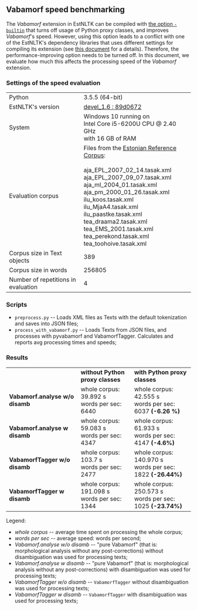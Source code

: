 ## Vabamorf speed benchmarking

The _Vabamorf_ extension in EstNLTK can be compiled with [the option `-builtin`](http://www.swig.org/Doc3.0/Python.html#Python_nn28) that turns off usage of Python proxy classes, and improves _Vabamorf_'s speed. 
However, using this option leads to a conflict with one of the EstNLTK's dependency libraries that uses different settings for compiling its extension (see [this document](https://github.com/estnltk/estnltk/blob/eca541f64d29a633ef0dcefbba3ca445bde0d4e3/dev_documentation/hfst_integration_problems/solving_stringvector_segfault.md) for a details). 
Therefore, the performance-improving option needs to be turned off. 
In this document, we evaluate how much this affects the processing speed of the _Vabamorf_ extension.


### Settings of the speed evaluation

<table>
<tr><td>Python</td><td>3.5.5 (64-bit)</td></tr>
<tr><td>EstNLTK's version</td><td><a href="https://github.com/estnltk/estnltk/tree/89d067250a7132c26a7c1d70f212fd3a4418f9ce">devel_1.6 : 89d0672</a></td></tr>
<tr><td>System</td><td>Windows 10 running on <br> Intel Core i5-6200U CPU @ 2.40 GHz <br>with 16 GB of RAM</td></tr>
<tr><td>Evaluation corpus</td><td>Files from the <a href="http://www.cl.ut.ee/korpused/segakorpus/">Estonian Reference Corpus</a>:<br><br>
aja_EPL_2007_02_14.tasak.xml<br>
aja_EPL_2007_09_07.tasak.xml<br>
aja_ml_2004_01.tasak.xml<br>
aja_pm_2000_01_26.tasak.xml<br>
ilu_koos.tasak.xml<br>
ilu_MjaA4.tasak.xml<br>
ilu_paastke.tasak.xml<br>
tea_draama2.tasak.xml<br>
tea_EMS_2001.tasak.xml<br>
tea_perekond.tasak.xml<br>
tea_toohoive.tasak.xml</td></tr>
<tr><td>Corpus size in Text objects</td><td>389</td></tr>
<tr><td>Corpus size in words</td><td>256805</td></tr>
<tr><td>Number of repetitions in evaluation</td><td>4</td></tr>
</table>

### Scripts

 * `preprocess.py` -- Loads XML files as Texts with the default tokenization and saves into JSON files;
 * `process_with_vabamorf.py` -- Loads Texts from JSON files, and processes with pyvabamorf and VabamorfTagger. Calculates and reports avg processing times and speeds;

### Results

<table>
<tr><td><b></b></td><td><b>without Python proxy classes</b></td><td><b>with Python proxy classes</b></td></tr>

<tr><td><b>Vabamorf.analyse w/o disamb</b></td><td>whole corpus: 39.892 s <br> words per sec:   6440</td><td>whole corpus: 42.555 s <br> words per sec:   6037  <b>(-6.26 %)</b></td></tr>

<tr><td><b>Vabamorf.analyse w disamb</b></td><td>whole corpus:    59.083 s<br>words per sec:   4347</td><td>whole corpus:   61.933 s <br> words per sec:   4147 <b>(-4.6%)</b></td></tr>

<tr><td><b>VabamorfTagger w/o disamb</b></td><td>whole corpus:    103.7 s <br> words per sec:   2477 </td><td>whole corpus:   140.970 s<br>words per sec:   1822  <b>(-26.44%)</b></td></tr>

<tr><td><b>VabamorfTagger w disamb</b></td><td>whole corpus:    191.098 s<br>words per sec:   1344</td><td>whole corpus:   250.573 s <br> words per sec:   1025  <b>(-23.74%)</b></td></tr>


</table>

Legend:

 * _whole corpus_ -- average time spent on processing the whole corpus;
 * _words per sec_ -- average speed: words per second;
 * _Vabamorf.analyse w/o disamb_ -- "pure Vabamorf" (that is: morphological analysis without any post-corrections) without disambiguation was used for processing texts;
 * _Vabamorf.analyse w disamb_ -- "pure Vabamorf" (that is: morphological analysis without any post-corrections) with disambiguation was used for  processing texts;
 * _VabamorfTagger w/o disamb_ -- `VabamorfTagger` without disambiguation was used for processing texts;
 * _VabamorfTagger w disamb_ -- `VabamorfTagger` with disambiguation was used for processing texts;  